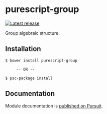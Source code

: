 # purescript-group

[![Latest release](http://img.shields.io/github/release/morganthomas/purescript-group.svg)](https://github.com/morganthomas/purescript-group/releases)

Group algebraic structure.

## Installation

```
$ bower install purescript-group

     -- OR -- 

$ psc-package install

```

## Documentation

Module documentation is [published on Pursuit](http://pursuit.purescript.org/packages/purescript-group).
